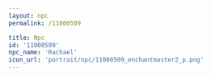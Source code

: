 ```yaml
---
layout: npc
permalink: /11000509

title: Npc
id: '11000509'
npc_name: 'Rachael'
icon_url: 'portrait/npc/11000509_enchantmaster2_p.png'
---
```

